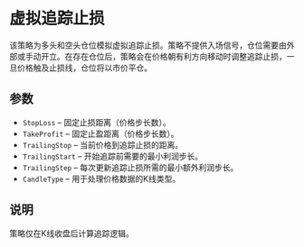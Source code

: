 # 虚拟追踪止损

该策略为多头和空头仓位模拟虚拟追踪止损。策略不提供入场信号，仓位需要由外部或手动开立。在存在仓位后，策略会在价格朝有利方向移动时调整追踪止损，一旦价格触及止损线，仓位将以市价平仓。

## 参数

- `StopLoss` – 固定止损距离（价格步长数）。
- `TakeProfit` – 固定止盈距离（价格步长数）。
- `TrailingStop` – 当前价格到追踪止损的距离。
- `TrailingStart` – 开始追踪前需要的最小利润步长。
- `TrailingStep` – 每次更新追踪止损所需的最小额外利润步长。
- `CandleType` – 用于处理价格数据的K线类型。

## 说明

策略仅在K线收盘后计算追踪逻辑。
